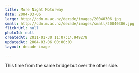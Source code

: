 ```yaml
---
title: More Night Motorway
date: 2004-03-06
large: http://cdn.m.ac.nz/decade/images/20040306.jpg
small: http://cdn.m.ac.nz/decade/images/small/20040306.jpg
flickrUrl: null
photoId: null
createdAt: 2011-01-30 11:07:14.949278
updatedAt: 2004-03-06 00:00:00
layout: decade-image

---
```

This time from the same bridge but over the other side.
